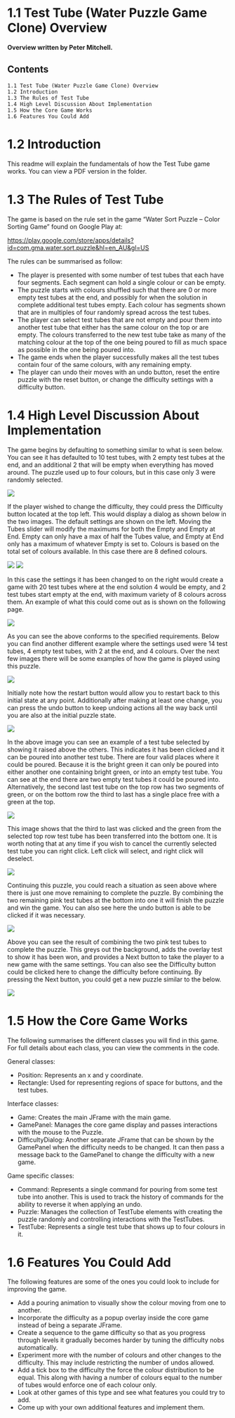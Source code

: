 # 1.1 Test Tube (Water Puzzle Game Clone) Overview

**Overview written by Peter Mitchell.**

## Contents

```
1.1 Test Tube (Water Puzzle Game Clone) Overview
1.2 Introduction
1.3 The Rules of Test Tube
1.4 High Level Discussion About Implementation
1.5 How the Core Game Works
1.6 Features You Could Add
```
# 1.2 Introduction

This readme will explain the fundamentals of how the Test Tube game works. You can view a PDF version in the folder.

# 1.3 The Rules of Test Tube

The game is based on the rule set in the game “Water Sort Puzzle – Color Sorting Game” found on
Google Play at:

https://play.google.com/store/apps/details?id=com.gma.water.sort.puzzle&hl=en_AU&gl=US

The rules can be summarised as follow:

- The player is presented with some number of test tubes that each have four segments. Each
    segment can hold a single colour or can be empty.
- The puzzle starts with colours shuffled such that there are 0 or more empty test tubes at the
    end, and possibly for when the solution in complete additional test tubes empty. Each colour
    has segments shown that are in multiples of four randomly spread across the test tubes.
- The player can select test tubes that are not empty and pour them into another test tube that
    either has the same colour on the top or are empty. The colours transferred to the new test
    tube take as many of the matching colour at the top of the one being poured to fill as much
    space as possible in the one being poured into.
- The game ends when the player successfully makes all the test tubes contain four of the same
    colours, with any remaining empty.
- The player can undo their moves with an undo button, reset the entire puzzle with the reset
    button, or change the difficulty settings with a difficulty button.


# 1.4 High Level Discussion About Implementation

The game begins by defaulting to something similar to what is seen below. You can see it has defaulted
to 10 test tubes, with 2 empty test tubes at the end, and an additional 2 that will be empty when
everything has moved around. The puzzle used up to four colours, but in this case only 3 were
randomly selected.

<img src="./images/Picture1.jpg">

If the player wished to change the difficulty, they could press the Difficulty button located at the top
left. This would display a dialog as shown below in the two images. The default settings are shown on
the left. Moving the Tubes slider will modify the maximums for both the Empty and Empty at End.
Empty can only have a max of half the Tubes value, and Empty at End only has a maximum of whatever
Empty is set to. Colours is based on the total set of colours available. In this case there are 8 defined
colours.

<img src="./images/Picture2.jpg"> <img src="./images/Picture3.jpg">

In this case the settings it has been changed to on the right would create a game with 20 test tubes
where at the end solution 4 would be empty, and 2 test tubes start empty at the end, with maximum
variety of 8 colours across them. An example of what this could come out as is shown on the following
page.

<img src="./images/Picture4.jpg">

As you can see the above conforms to the specified requirements. Below you can find another
different example where the settings used were 14 test tubes, 4 empty test tubes, with 2 at the end,
and 4 colours. Over the next few images there will be some examples of how the game is played using
this puzzle.

<img src="./images/Picture5.jpg">

Initially note how the restart button would allow you to restart back to this initial state at any point.
Additionally after making at least one change, you can press the undo button to keep undoing actions
all the way back until you are also at the initial puzzle state.

<img src="./images/Picture6.jpg">

In the above image you can see an example of a test tube selected by showing it raised above the
others. This indicates it has been clicked and it can be poured into another test tube. There are four
valid places where it could be poured. Because it is the bright green it can only be poured into either
another one containing bright green, or into an empty test tube. You can see at the end there are two
empty test tubes it could be poured into. Alternatively, the second last test tube on the top row has
two segments of green, or on the bottom row the third to last has a single place free with a green at
the top.

<img src="./images/Picture7.jpg">

This image shows that the third to last was clicked and the green from the selected top row test tube
has been transferred into the bottom one. It is worth noting that at any time if you wish to cancel the
currently selected test tube you can right click. Left click will select, and right click will deselect.

<img src="./images/Picture8.jpg">

Continuing this puzzle, you could reach a situation as seen above where there is just one move
remaining to complete the puzzle. By combining the two remaining pink test tubes at the bottom into
one it will finish the puzzle and win the game. You can also see here the undo button is able to be
clicked if it was necessary.

<img src="./images/Picture9.jpg">

Above you can see the result of combining the two pink test tubes to complete the puzzle. This greys
out the background, adds the overlay test to show it has been won, and provides a Next button to
take the player to a new game with the same settings. You can also see the Difficulty button could be
clicked here to change the difficulty before continuing. By pressing the Next button, you could get a
new puzzle similar to the below.

<img src="./images/Picture10.jpg">

# 1.5 How the Core Game Works

The following summarises the different classes you will find in this game. For full details about each
class, you can view the comments in the code.

General classes:

- Position: Represents an x and y coordinate.
- Rectangle: Used for representing regions of space for buttons, and the test tubes.

Interface classes:

- Game: Creates the main JFrame with the main game.
- GamePanel: Manages the core game display and passes interactions with the mouse to the
    Puzzle.
- DifficultyDialog: Another separate JFrame that can be shown by the GamePanel when the
    difficulty needs to be changed. It can then pass a message back to the GamePanel to change
    the difficulty with a new game.

Game specific classes:

- Command: Represents a single command for pouring from some test tube into another. This
    is used to track the history of commands for the ability to reverse it when applying an undo.
- Puzzle: Manages the collection of TestTube elements with creating the puzzle randomly and
    controlling interactions with the TestTubes.
- TestTube: Represents a single test tube that shows up to four colours in it.

# 1.6 Features You Could Add

The following features are some of the ones you could look to include for improving the game.

- Add a pouring animation to visually show the colour moving from one to another.
- Incorporate the difficulty as a popup overlay inside the core game instead of being a separate
    JFrame.
- Create a sequence to the game difficulty so that as you progress through levels it gradually
    becomes harder by tuning the difficulty nobs automatically.
- Experiment more with the number of colours and other changes to the difficulty. This may
    include restricting the number of undos allowed.
- Add a tick box to the difficulty the force the colour distribution to be equal. This along with
    having a number of colours equal to the number of tubes would enforce one of each colour
    only.
- Look at other games of this type and see what features you could try to add.
- Come up with your own additional features and implement them.


